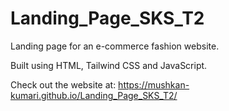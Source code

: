 # Landing_Page_SKS_T2
Landing page for an e-commerce fashion website. 

Built using HTML, Tailwind CSS and JavaScript.

Check out the website at: https://mushkan-kumari.github.io/Landing_Page_SKS_T2/



